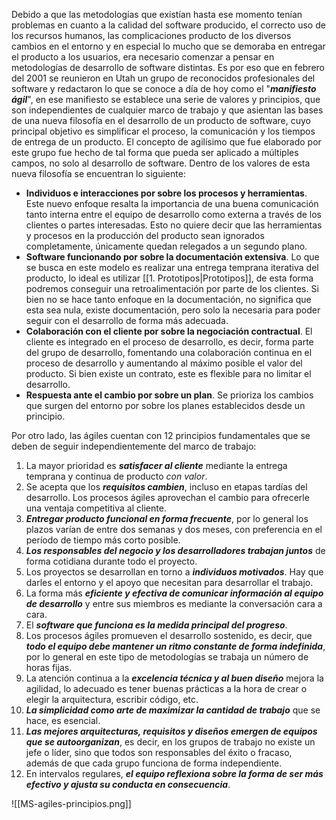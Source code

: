 Debido a que las metodologías que existían hasta ese momento tenían problemas en cuanto a la calidad del software producido, el correcto uso de los recursos humanos, las complicaciones producto de los diversos cambios en el entorno y en especial lo mucho que se demoraba en entregar el producto a los usuarios, era necesario comenzar a pensar en metodologías de desarrollo de software distintas.
Es por eso que en febrero del 2001 se reunieron en Utah un grupo de reconocidos profesionales del software y redactaron lo que se conoce a día de hoy como el "***manifiesto ágil***", en ese manifiesto se establece una serie de valores y principios, que son independientes de cualquier marco de trabajo y que asientan las bases de una nueva filosofía en el desarrollo de un producto de software, cuyo principal objetivo es simplificar el proceso, la comunicación y los tiempos de entrega de un producto.
El concepto de agilísimo que fue elaborado por este grupo fue hecho de tal forma que pueda ser aplicado a múltiples campos, no solo al desarrollo de software. Dentro de los valores de esta nueva filosofía se encuentran lo siguiente:

- **Individuos e interacciones por sobre los procesos y herramientas**. Este nuevo enfoque resalta la importancia de una buena comunicación tanto interna entre el equipo de desarrollo como externa a través de los clientes o partes interesadas. Esto no quiere decir que las herramientas y procesos en la producción del producto sean ignorados completamente, únicamente quedan relegados a un segundo plano.
- **Software funcionando por sobre la documentación extensiva**. Lo que se busca en este modelo es realizar una entrega temprana iterativa del producto, lo ideal es utilizar [[1. Prototipos|Prototipos]], de esta forma podremos conseguir una retroalimentación por parte de los clientes. Si bien no se hace tanto enfoque en la documentación, no significa que esta sea nula, existe documentación, pero solo la necesaria para poder seguir con el desarrollo de forma más adecuada.
- **Colaboración con el cliente por sobre la negociación contractual**. El cliente es integrado en el proceso de desarrollo, es decir, forma parte del grupo de desarrollo, fomentando una colaboración continua en el proceso de desarrollo y aumentando al máximo posible el valor del producto. Si bien existe un contrato, este es flexible para no limitar el desarrollo.
- **Respuesta ante el cambio por sobre un plan**. Se prioriza los cambios que surgen del entorno por sobre los planes establecidos desde un principio.

Por otro lado, las ágiles cuentan con 12 principios fundamentales que se deben de seguir independientemente del marco de trabajo:

1. La mayor prioridad es ***satisfacer al cliente*** mediante la entrega temprana y continua de producto *con valor*.
2. Se acepta que los ***requisitos cambien***, incluso en etapas tardías del desarrollo. Los procesos ágiles aprovechan el cambio para ofrecerle una ventaja competitiva al cliente.
3. ***Entregar producto funcional en forma frecuente***, por lo general los plazos varían de entre dos semanas y dos meses, con preferencia en el período de tiempo más corto posible.
4. ***Los responsables del negocio y los desarrolladores trabajan juntos*** de forma cotidiana durante todo el proyecto.
5. Los proyectos se desarrollan en torno a ***individuos motivados***. Hay que darles el entorno y el apoyo que necesitan para desarrollar el trabajo.
6. La forma más ***eficiente y efectiva de comunicar información al equipo de desarrollo*** y entre sus miembros es mediante la conversación cara a cara.
7. El ***software que funciona es la medida principal del progreso***.
8. Los procesos ágiles promueven el desarrollo sostenido, es decir, que ***todo el equipo debe mantener un ritmo constante de forma indefinida***, por lo general en este tipo de metodologías se trabaja un número de horas fijas.
9. La atención continua a la ***excelencia técnica y al buen diseño*** mejora la agilidad, lo adecuado es tener buenas prácticas a la hora de crear o elegir la arquitectura, escribir código, etc.
10. ***La simplicidad como arte de maximizar la cantidad de trabajo*** que se hace, es esencial.
11. ***Las mejores arquitecturas, requisitos y diseños emergen de equipos que se autoorganizan***, es decir, en los grupos de trabajo no existe un jefe o líder, sino que todos son responsables del éxito o fracaso, además de que cada grupo funciona de forma independiente.
12. En intervalos regulares, ***el equipo reflexiona sobre la forma de ser más efectivo y ajusta su conducta en consecuencia***.

![[MS-agiles-principios.png]]
